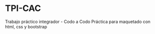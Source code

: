 # TPI-CAC
Trabajo práctico integrador - Codo a Codo
Práctica para maquetado con html, css y bootstrap
